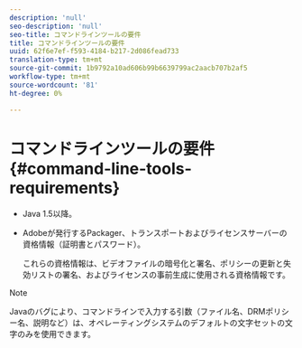 ```yaml
---
description: 'null'
seo-description: 'null'
seo-title: コマンドラインツールの要件
title: コマンドラインツールの要件
uuid: 62f6e7ef-f593-4184-b217-2d086fead733
translation-type: tm+mt
source-git-commit: 1b9792a10ad606b99b6639799ac2aacb707b2af5
workflow-type: tm+mt
source-wordcount: '81'
ht-degree: 0%

---
```



# コマンドラインツールの要件 {#command-line-tools-requirements}

* Java 1.5以降。
* Adobeが発行するPackager、トランスポートおよびライセンスサーバーの資格情報（証明書とパスワード）。

   これらの資格情報は、ビデオファイルの暗号化と署名、ポリシーの更新と失効リストの署名、およびライセンスの事前生成に使用される資格情報です。

>[!NOTE]
>
>Javaのバグにより、コマンドラインで入力する引数（ファイル名、DRMポリシー名、説明など）は、オペレーティングシステムのデフォルトの文字セットの文字のみを使用できます。